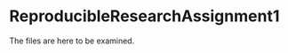 ReproducibleResearchAssignment1
===============================

The files are here to be examined.
